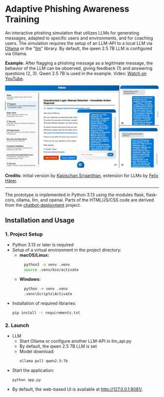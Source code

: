 # Adaptive Phishing Awareness Training

An interactive phishing simulation that utilizes LLMs for generating messages, adapted to specific users and environments, and for coaching users. The simulation requires the setup of an LLM-API to a local LLM via <a href="https://ollama.com/">Ollama</a> or the "<a href="https://llm.datasette.io/en/stable/">llm</a>" library. By default, the qwen 2.5 7B LLM is configured via Ollama.

**Example**: After flagging a phishing message as a legitimate message, the behavior of the LLM can be observed, giving feedback (1) and answering questions (2, 3). Qwen 2.5 7B is used in the example. Video: <a href="https://www.youtube.com/watch?v=UUYAv6r7agY">Watch on YouTube</a>.

![UI-2](https://raw.githubusercontent.com/fhaer/adaptive-phishing-awareness-training/main/UI-2.png)

**Credits:** initial version by [Kapischan Sriganthan](https://github.com/ksriganthan), extension for LLMs by [Felix Härer](https://github.com/fhaer).
 
---

The prototype is implemented in Python 3.13 using the modules flask, flask-cors, ollama, llm, and openai. Parts of the HTML/JS/CSS code are derived from the <a href="https://github.com/patrickloeber/chatbot-deployment">chatbot-deployment</a> project. 

## Installation and Usage

### 1. Project Setup
- Python 3.13 or later is required
- Setup of a virtual environment in the project directory:
  - **macOS/Linux:**
    ```bash
      python3 -m venv .venv
      source .venv/bin/activate
    ```
  - **Windows:**
    ```bash
      python -m venv .venv
      .venv\Scripts\Activate
    ```
- Installation of required libraries:
  ```bash
  pip install -r requirements.txt
  ```

### 2. Launch
- LLM
  - Start Ollama or configure another LLM-API in llm_api.py
  - By default, the qwen 2.5 7B LLM is set
  - Model download:
     ```bash
     ollama pull qwen2.5:7b
     ```
- Start the application:
  ```bash
  python app.py
  ```
- By default, the web-based UI is available at <a href="http://127.0.0.1:8081/">http://127.0.0.1:8081/</a>.

